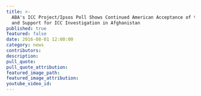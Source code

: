 ```yaml
---
title: >-
  ABA's ICC Project/Ipsos Poll Shows Continued American Acceptance of the ICC
  and Support for ICC Investigation in Afghanistan
published: true
featured: false
date: 2016-08-01 12:00:00
category: news
contributors:
description:
pull_quote:
pull_quote_attribution:
featured_image_path:
featured_image_attribution:
youtube_video_id:
---
```


